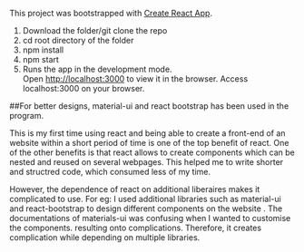 This project was bootstrapped with [Create React App](https://github.com/facebook/create-react-app).

1.  Download the folder/git clone the repo
2.  cd root directory of the folder
3.  npm install
4.  npm start
5.  Runs the app in the development mode.<br />
  Open [http://localhost:3000](http://localhost:3000) to view it in the browser.
  Access localhost:3000 on your browser.


##For better designs, material-ui and react bootstrap has been used in the program.

This is my first time using react  and being able to create a front-end of an website within a short period of time is one of the top benefit of react. One of the other benefits is that react allows to create components which can be nested and reused on several webpages. This helped me to write shorter and structred code, which consumed less of my time. 

However, the  dependence of react on additional liberaires makes it complicated to use. For eg: I used additional libraries such as material-ui and react-bootstrap to design different components on the website . The documentations of materials-ui was confusing when I wanted to customise the components.  resulting onto complications. Therefore, it creates complication while depending on multiple libraries.
